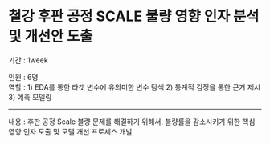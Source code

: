 # 철강 후판 공정 SCALE 불량 영향 인자 분석 및 개선안 도출

기간 : 1week

인원 : 6명  
역할 : 1) EDA를 통한 타겟 변수에 유의미한 변수 탐색
       2) 통계적 검정을 통한 근거 제시
       3) 예측 모델링

---

내용 : 후판 공정 Scale 불량 문제를 해결하기 위해서, 불량률을 감소시키기 위한 핵심 영향 인자 도출 및 모델 개선 프로세스 개발
